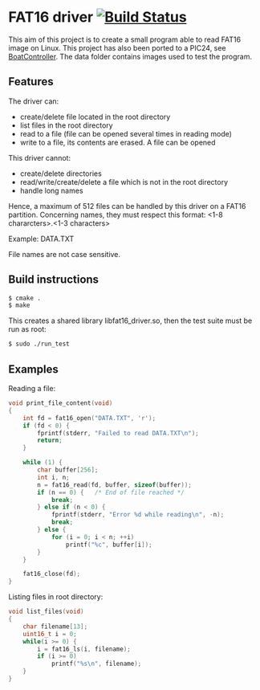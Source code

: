# FAT16 driver [![Build Status](https://travis-ci.org/francois-berder/fs.svg?branch=master)](https://travis-ci.org/francois-berder/fs)

This aim of this project is to create a small program able to read FAT16 image on Linux. This project has also been ported to a PIC24, see [BoatController](https://github.com/francois-berder/BoatController).
The data folder contains images used to test the program.

## Features

The driver can:
   - create/delete file located in the root directory
   - list files in the root directory
   - read to a file (file can be opened several times in reading mode)
   - write to a file, its contents are erased. A file can be opened

This driver cannot:
   - create/delete directories
   - read/write/create/delete a file which is not in the root directory
   - handle long names

Hence, a maximum of 512 files can be handled by this driver on a FAT16 partition.
Concerning names, they must respect this format:
<1-8 chararcters>.<1-3 characters>

Example: DATA.TXT

File names are not case sensitive.

## Build instructions

```sh
$ cmake .
$ make
```
This creates a shared library libfat16_driver.so, then the test suite must be run as root:

```sh
$ sudo ./run_test
```

## Examples

Reading a file:
```c
void print_file_content(void)
{
    int fd = fat16_open("DATA.TXT", 'r');
    if (fd < 0) {
        fprintf(stderr, "Failed to read DATA.TXT\n");
        return;
    }

    while (1) {
        char buffer[256];
        int i, n;
        n = fat16_read(fd, buffer, sizeof(buffer));
        if (n == 0) {   /* End of file reached */
            break;
        } else if (n < 0) {
            fprintf(stderr, "Error %d while reading\n", -n);
            break;
        } else {
            for (i = 0; i < n; ++i)
                printf("%c", buffer[i]);
        }
    }

    fat16_close(fd);
}
```

Listing files in root directory:
```c
void list_files(void)
{
    char filename[13];
    uint16_t i = 0;
    while(i >= 0) {
        i = fat16_ls(i, filename);
        if (i >= 0)
            printf("%s\n", filename);
    }
}
```
